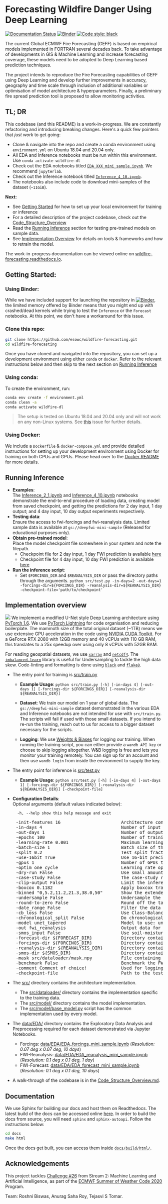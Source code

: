# Forecasting Wildfire Danger Using Deep Learning

[![Documentation Status](https://readthedocs.org/projects/wildfire-forecasting/badge/?version=latest)](https://wildfire-forecasting.readthedocs.io/en/latest/?badge=latest)  [![Binder](https://mybinder.org/badge_logo.svg)](https://mybinder.org/v2/gh/esowc/wildfire-forecasting/master) <a href="https://github.com/psf/black"><img alt="Code style: black" src="https://img.shields.io/badge/code%20style-black-000000.svg"></a>


The current Global ECMWF Fire Forecasting (GEFF) is based on empirical models implemented in FORTRAN several decades back. To take advantage of developments in GIS & Machine Learning and increase forecasting coverage, these models need to be adopted to Deep Learning based prediction techniques. 

The project intends to reproduce the Fire Forecasting capabilities of GEFF using Deep Learning and develop further improvements in accuracy, geography and time scale through inclusion of additional variables or optimisation of model architecture & hyperparameters. Finally, a preliminary fire spread prediction tool is proposed to allow monitoring activities.

## TL; DR

This codebase (and this README) is a work-in-progress. We are constantly refactoring and introducing breaking changes. Here's a quick few pointers that *just work* to get going:

* Clone & navigate into the repo and create a conda environment using `environment.yml` on Ubuntu 18.04 and 20.04 only.
* All EDA and Inference notebooks must be run within this environment. Use `conda activate wildfire-dl`
* Check out the EDA notebooks titled [`EDA_XXX_mini_sample.ipynb`](data/EDA). We recommend `jupyterlab`.
* Check out the Inference notebook titled [`Inference_4_10.ipynb`](examples/Inference_4_10.ipynb).
* The notebooks also include code to download mini-samples of the dataset (`~11GiB`).

**Next:**

* See [Getting Started](#getting-started) for how to set up your local environment for training or inference
* For a detailed description of the project codebase, check out the [Code_Structure_Overview](Code_Structure_Overview.md)
* Read the [Running Inference](#running-inference) section for testing pre-trained models on sample data.
* See [Implementation Overview](#implementation-overview) for details on tools & frameworks and how to retrain the model. 

The work-in-progress documentation can be viewed online on [wildfire-forecasting.readthedocs.io](https://wildfire-forecasting.readthedocs.io/en/latest/).

## Getting Started:

### Using Binder:
While we have included support for launching the repository in [![Binder](https://mybinder.org/badge_logo.svg)](https://mybinder.org/v2/gh/esowc/wildfire-forecasting/master), the limited memory offered by Binder means that you might end up with crashed/dead kernels while trying to test the `Inference` or the `Forecast` notebooks. At this point, we don't have a workaround for this issue.

### Clone this repo:
```bash
git clone https://github.com/esowc/wildfire-forecasting.git
cd wildfire-forecasting
```

Once you have cloned and navigated into the repository, you can set up a development environment using either `conda` or `docker`. Refer to the relevant instructions below and then skip to the next section on [Running Inference](#running-inference)

### Using conda: 
To create the environment, run:
```bash
conda env create -f environment.yml
conda clean -a
conda activate wildfire-dl
```
>The setup is tested on Ubuntu 18.04 and 20.04 only and will not work on any non-Linux systems. See [this](https://github.com/conda/conda/issues/7311) issue for further details.

### Using Docker:

We include a `Dockerfile` & `docker-compose.yml` and provide detailed instructions for setting up your development environment using Docker for training on both CPUs and GPUs. Please head over to the [Docker README](docker/README.md) for more details.

## Running Inference
* **Examples**:<br>
  The [Inference_2_1.ipynb](examples/Inference_2_1.ipynb) and [Inference_4_10.ipynb](examples/Inference_4_10.ipynb) notebooks demonstrate the end-to-end procedure of loading data, creating model from saved checkpoint, and getting the predictions for 2 day input, 1 day output; and 4 day input, 10 day output experiments respectively.
* **Testing data**:<br>
  Ensure the access to fwi-forcings and fwi-reanalysis data. Limited sample data is available at `gs://deepfwi-mini-sample` (Released for educational purposes only).
* **Obtain pre-trained model**:<br>
  Place the model checkpoint file somewhere in your system and note the filepath.
  * Checkpoint file for 2 day input, 1 day FWI prediction is available [here](src/model/checkpoints/pre_trained/2_1/epoch_41_100.ckpt)
  * Checkpoint file for 4 day input, 10 day FWI prediction is available [here](src/model/checkpoints/pre_trained/4_10/epoch_99_100.ckpt)
* **Run the inference script**:<br>
  * Set `$FORCINGS_DIR` and `$REANALYSIS_DIR` or pass the directory paths through the arguments.
  `python src/test.py -in-days=2 -out-days=1 -forcings-dir=${FORCINGS_DIR} -reanalysis-dir=${REANALYSIS_DIR} -checkpoint-file='path/to/checkpoint'`

## Implementation overview

![](./docs/source/_static/unet_tapered.svg)
We implement a modified U-Net style Deep Learning architecture using [PyTorch 1.6](https://pytorch.org/docs/stable/index.html). We use [PyTorch Lightning](https://github.com/PyTorchLightning/pytorch-lightning) for code organisation and reducing boilerplate. The mammoth size of the total original dataset (~1TB) means we use extensive GPU acceleration in the code using [NVIDIA CUDA Toolkit](https://developer.nvidia.com/cuda-toolkit). For a GeForce RTX 2080 with 12GB memory and 40 vCPUs with 110 GB RAM, this translates to a 25x speedup over using only 8 vCPUs with 52GB RAM. 

For reading geospatial datasets, we use [`xarray`](http://xarray.pydata.org/en/stable/quick-overview.html) and [`netcdf4`](https://unidata.github.io/netcdf4-python/netCDF4/index.html). The [`imbalanced-learn`](https://imbalanced-learn.readthedocs.io/en/stable/under_sampling.html) library is useful for Undersampling to tackle the high data skew. Code-linting and formatting is done using [`black`](https://black.readthedocs.io/en/stable/) and [`flake8`](https://flake8.pycqa.org/en/latest/).

* The entry point for training is [src/train.py](src/train.py)
  * **Example Usage**: `python src/train.py [-h] [-in-days 4] [-out-days 1] [-forcings-dir ${FORCINGS_DIR}] [-reanalysis-dir ${REANALYSIS_DIR}]`

  * **Dataset**: We train our model on 1 year of global data. The `gs://deepfwi-mini-sample` dataset demonstrated in the various EDA and Inference notebooks are not intended for use with `src/train.py`. The scripts will fail if used with those small datasets. If you intend to re-run the training, reach out to us for access to a bigger dataset necessary for the scripts.

  * **Logging**: We use [Weights & Biases](https://www.wandb.com/) for logging our training. When running the training script, you can either provide a `wandb API key` or choose to skip logging altogether. W&B logging is free and lets you monitor your training remotely. You can sign up for an account and then use `wandb login` from inside the environment to supply the key. 

* The entry point for inference is [src/test.py](src/test.py)
  * **Example Usage**: `python src/test.py [-h] [-in-days 4] [-out-days 1] [-forcings-dir ${FORCINGS_DIR}] [-reanalysis-dir ${REANALYSIS_DIR}] [-checkpoint-file]`

* **Configuration Details**:
<br> Optional arguments (default values indicated below):

    `  -h, --help show this help message and exit`
<pre>    -init-features 16                       Architecture complexity [int]
    -in-days 4                              Number of input days [int]
    -out-days 1                             Number of output days [int]
    -epochs 100                             Number of training epochs [int]
    -learning-rate 0.001                    Maximum learning rate [float]
    -batch-size 1                           Batch size of the input [int]
    -split 0.2                              Test split fraction [float]
    -use-16bit True                         Use 16-bit precision for training (train only) [Bool]
    -gpus 1                                 Number of GPUs to use [int]
    -optim one_cycle                        Learning rate optimizer: one_cycle or cosine (train only) [str]
    -dry-run False                          Use small amount of data for sanity check [Bool]
    -case-study False                       The case-study region to use for inference: australia,california, portugal, siberia, chile, uk [Bool/str]
    -clip-output False                      Limit the inference to the output values within supplied range (e.g. 0.5,60) [Bool/list]
    -boxcox 0.1182                          Apply boxcox transformation with specified lambda while training and the inverse boxcox transformation during the inference. [Bool/float]
    -binned "0,5.2,11.2,21.3,38.0,50"       Show the extended metrics for supplied comma separated binned FWI value range [Bool/list]
    -undersample False                      Undersample the datapoints having smaller than specified FWI (e.g. -undersample=10) [Bool/float]
    -round-to-zero False                    Round off the target values below the specified threshold to zero [Bool/float]
    -date_range False                       Filter the data with specified date range. E.g. 2019-04-01,2019-05-01 [Bool/float]
    -cb_loss False                          Use Class-Balanced loss with the supplied beta parameter [Bool/float]
    -chronological_split False              Do chronological train-test split in the specified ratio [Bool/float]
    -model unet_tapered                     Model to use: unet, unet_downsampled, unet_snipped, unet_tapered, unet_interpolated [str]
    -out fwi_reanalysis                     Output data for training: fwi_forecast or fwi_reanalysis [str]
    -smos_input False                       Use soil-moisture input data [Bool]
    -forecast-dir ${FORECAST_DIR}           Directory containing forecast data. Alternatively set $FORECAST_DIR [str]
    -forcings-dir ${FORCINGS_DIR}           Directory containing forcings data. Alternatively set $FORCINGS_DIR [str]
    -reanalysis-dir ${REANALYSIS_DIR}       Directory containing reanalysis data. Alternatively set $REANALYSIS_DIR [str]
    -smos-dir ${SMOS_DIR}                   Directory containing soil moisture data. Alternatively set $SMOS_DIR [str]
    -mask src/dataloader/mask.npy           File containing the mask stored as the numpy array [str]
    -benchmark False                        Benchmark the FWI-Forecast data against FWI-Reanalysis [Bool]
    -comment Comment of choice!             Used for logging [str]
    -checkpoint-file                        Path to the test model checkpoint [Bool/str]</pre>

* The [src/](src) directory contains the architecture implementation.
  * The [src/dataloader/](src/dataloader) directory contains the implementation specific to the training data.
  * The [src/model/](src/model) directory contains the model implementation.
  * The [src/model/base_model.py](src/model/base_model.py) script has the common implementation used by every model.

* The [data/EDA/](data/EDA/) directory contains the Exploratory Data Analysis and Preprocessing required for each dataset demonstrated via Jupyter Notebooks.
  * Forcings: [data/EDA/EDA_forcings_mini_sample.ipynb](data/EDA/EDA_forcings_mini_sample.ipynb) (*Resolution: 0.07 deg x 0.07 deg, 10 days*)
  * FWI-Reanalysis: [data/EDA/EDA_reanalysis_mini_sample.ipynb](data/EDA/EDA_reanalysis_mini_sample.ipynb) (*Resolution: 0.1 deg x 0.1 deg, 1 day*)
  * FWI-Forecast: [data/EDA/EDA_forecast_mini_sample.ipynb](data/EDA/EDA_forecast_mini_sample.ipynb) (*Resolution: 0.1 deg x 0.1 deg, 10 days*)
  
  
* A walk-through of the codebase is in the [Code_Structure_Overview.md](Code_Structure_Overview.md).

## Documentation

We use Sphinx for building our docs and host them on Readthedocs. The latest build of the docs can be accessed online [here](https://wildfire-forecasting.readthedocs.io/en/latest/). In order to build the docs from source, you will need `sphinx` and `sphinx-autoapi`. Follow the instructions below:

```bash
cd docs
make html
```

Once the docs get built, you can access them inside [`docs/build/html/`](docs/build/html/index.html).

## Acknowledgements

This project tackles [Challenge #26](https://github.com/esowc/challenges_2020/issues/10) from Stream 2: Machine Learning and Artificial Intelligence, as part of the [ECMWF Summer of Weather Code 2020](https://esowc.ecmwf.int/) Program.

Team: Roshni Biswas, Anurag Saha Roy, Tejasvi S Tomar.
